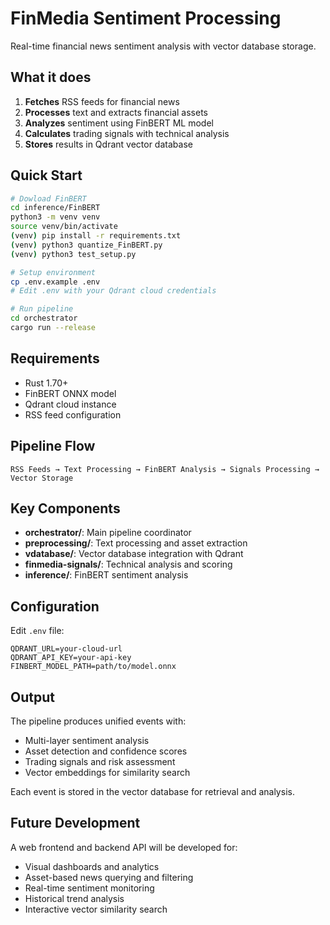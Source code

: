 # FinMedia Sentiment Processing

Real-time financial news sentiment analysis with vector database storage.

## What it does

1. **Fetches** RSS feeds for financial news
2. **Processes** text and extracts financial assets 
3. **Analyzes** sentiment using FinBERT ML model
4. **Calculates** trading signals with technical analysis
5. **Stores** results in Qdrant vector database

## Quick Start

```bash
# Dowload FinBERT
cd inference/FinBERT
python3 -m venv venv
source venv/bin/activate
(venv) pip install -r requirements.txt
(venv) python3 quantize_FinBERT.py
(venv) python3 test_setup.py

# Setup environment
cp .env.example .env
# Edit .env with your Qdrant cloud credentials

# Run pipeline
cd orchestrator
cargo run --release
```

## Requirements

- Rust 1.70+
- FinBERT ONNX model
- Qdrant cloud instance
- RSS feed configuration

## Pipeline Flow

```
RSS Feeds → Text Processing → FinBERT Analysis → Signals Processing → Vector Storage
```

## Key Components

- **orchestrator/**: Main pipeline coordinator
- **preprocessing/**: Text processing and asset extraction
- **vdatabase/**: Vector database integration with Qdrant
- **finmedia-signals/**: Technical analysis and scoring
- **inference/**: FinBERT sentiment analysis

## Configuration

Edit `.env` file:
```
QDRANT_URL=your-cloud-url
QDRANT_API_KEY=your-api-key
FINBERT_MODEL_PATH=path/to/model.onnx
```

## Output

The pipeline produces unified events with:
- Multi-layer sentiment analysis
- Asset detection and confidence scores
- Trading signals and risk assessment
- Vector embeddings for similarity search

Each event is stored in the vector database for retrieval and analysis.

## Future Development

A web frontend and backend API will be developed for:
- Visual dashboards and analytics
- Asset-based news querying and filtering  
- Real-time sentiment monitoring
- Historical trend analysis
- Interactive vector similarity search